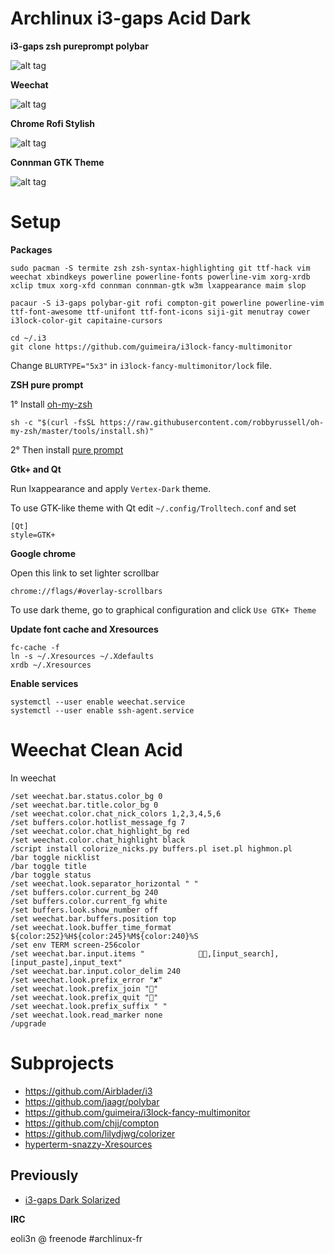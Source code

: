 # Archlinux i3-gaps Acid Dark 

**i3-gaps zsh pureprompt polybar**

![alt tag](https://github.com/eoli3n/dotfiles/blob/master/screenshots/i3gaps.png)

**Weechat**

![alt tag](https://github.com/eoli3n/dotfiles/blob/master/screenshots/weechat.png)

**Chrome Rofi Stylish**

![alt tag](https://github.com/eoli3n/dotfiles/blob/master/screenshots/chrome-rofi.png)

**Connman GTK Theme**

![alt tag](https://github.com/eoli3n/dotfiles/blob/master/screenshots/connman-gtk.png)

# Setup

**Packages**

```
sudo pacman -S termite zsh zsh-syntax-highlighting git ttf-hack vim weechat xbindkeys powerline powerline-fonts powerline-vim xorg-xrdb xclip tmux xorg-xfd connman connman-gtk w3m lxappearance maim slop

pacaur -S i3-gaps polybar-git rofi compton-git powerline powerline-vim ttf-font-awesome ttf-unifont ttf-font-icons siji-git menutray cower i3lock-color-git capitaine-cursors

cd ~/.i3
git clone https://github.com/guimeira/i3lock-fancy-multimonitor
```
Change ``BLURTYPE="5x3"`` in ``i3lock-fancy-multimonitor/lock`` file.

**ZSH pure prompt**

1° Install [oh-my-zsh](https://github.com/robbyrussell/oh-my-zsh)
```
sh -c "$(curl -fsSL https://raw.githubusercontent.com/robbyrussell/oh-my-zsh/master/tools/install.sh)"
```

2° Then install [pure prompt](https://github.com/sindresorhus/pure)

**Gtk+ and Qt**

Run lxappearance and apply ``Vertex-Dark`` theme.

To use GTK-like theme with Qt edit ``~/.config/Trolltech.conf`` and set

```
[Qt]
style=GTK+
```   

**Google chrome**

Open this link to set lighter scrollbar

```
chrome://flags/#overlay-scrollbars
```

To use dark theme, go to graphical configuration and click ``Use GTK+ Theme``

**Update font cache and Xresources**

``` 
fc-cache -f
ln -s ~/.Xresources ~/.Xdefaults
xrdb ~/.Xresources
```

**Enable services**

```
systemctl --user enable weechat.service
systemctl --user enable ssh-agent.service
```

# Weechat Clean Acid

In weechat

```   
/set weechat.bar.status.color_bg 0
/set weechat.bar.title.color_bg 0
/set weechat.color.chat_nick_colors 1,2,3,4,5,6
/set buffers.color.hotlist_message_fg 7
/set weechat.color.chat_highlight_bg red
/set weechat.color.chat_highlight black
/script install colorize_nicks.py buffers.pl iset.pl highmon.pl
/bar toggle nicklist
/bar toggle title
/bar toggle status
/set weechat.look.separator_horizontal " "
/set buffers.color.current_bg 240
/set buffers.color.current_fg white
/set buffers.look.show_number off
/set weechat.bar.buffers.position top
/set weechat.look.buffer_time_format ${color:252}%H${color:245}%M${color:240}%S
/set env TERM screen-256color
/set weechat.bar.input.items "            ,[input_search],[input_paste],input_text"
/set weechat.bar.input.color_delim 240
/set weechat.look.prefix_error "✘"
/set weechat.look.prefix_join ""
/set weechat.look.prefix_quit ""
/set weechat.look.prefix_suffix " "
/set weechat.look.read_marker none
/upgrade
```

# Subprojects

- https://github.com/Airblader/i3
- https://github.com/jaagr/polybar
- https://github.com/guimeira/i3lock-fancy-multimonitor
- https://github.com/chjj/compton
- https://github.com/lilydjwg/colorizer
- [hyperterm-snazzy-Xresources](https://gist.github.com/zhy0/ffdab4b01f8cf6a6814261d4c4eed0be)

## Previously

* [i3-gaps Dark Solarized](https://github.com/eoli3n/dotfiles/tree/zsh-agnoster-solarized)

**IRC**

eoli3n @ freenode #archlinux-fr
